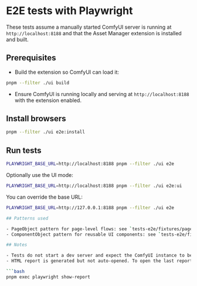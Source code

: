 # E2E tests with Playwright

These tests assume a manually started ComfyUI server is running at `http://localhost:8188` and that the Asset Manager extension is installed and built.

## Prerequisites

- Build the extension so ComfyUI can load it:

```bash
pnpm --filter ./ui build
```

- Ensure ComfyUI is running locally and serving at `http://localhost:8188` with the extension enabled.

## Install browsers

```bash
pnpm --filter ./ui e2e:install
```

## Run tests

```bash
PLAYWRIGHT_BASE_URL=http://localhost:8188 pnpm --filter ./ui e2e
```

Optionally use the UI mode:

```bash
PLAYWRIGHT_BASE_URL=http://localhost:8188 pnpm --filter ./ui e2e:ui
```

You can override the base URL:

```bash
PLAYWRIGHT_BASE_URL=http://127.0.0.1:8188 pnpm --filter ./ui e2e

## Patterns used

- PageObject pattern for page-level flows: see `tests-e2e/fixtures/pageObjects/*`.
- ComponentObject pattern for reusable UI components: see `tests-e2e/fixtures/components/*` (e.g., `SearchFilterBar.component.ts`, `NetworkStatus.component.ts`).

## Notes

- Tests do not start a dev server and expect the ComfyUI instance to be running already.
- HTML report is generated but not auto-opened. To open the last report:

```bash
pnpm exec playwright show-report
```
```


